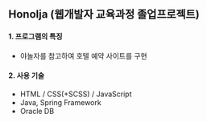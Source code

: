 ## Honolja (웹개발자 교육과정 졸업프로젝트)

#### 1. 프로그램의 특징
* 야놀자를 참고하여 호텔 예약 사이트를 구현

#### 2. 사용 기술
* HTML / CSS(+SCSS) / JavaScript
* Java, Spring Framework
* Oracle DB
